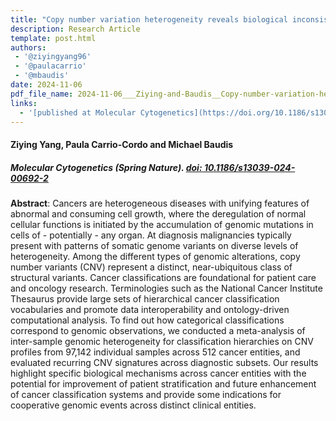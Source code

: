 ```yaml
---
title: "Copy number variation heterogeneity reveals biological inconsistency in hierarchical cancer classifications"
description: Research Article
template: post.html 
authors:
 - '@ziyingyang96'
 - '@paulacarrio'
 - '@mbaudis'
date: 2024-11-06
pdf_file_name: 2024-11-06___Ziying-and-Baudis__Copy-number-variation-heterogeneity-reveals-biological-inconsistency-in-hierarchical-cancer-classifications__Molecular-Cytogenetics.pdf
links:
  - '[published at Molecular Cytogenetics](https://doi.org/10.1186/s13039-024-00692-2)'
---
```


#### Ziying Yang, Paula Carrio-Cordo and Michael Baudis
##### Molecular Cytogenetics (Spring Nature). [doi: 10.1186/s13039-024-00692-2](https://doi.org/10.1186/s13039-024-00692-2)


**Abstract**: Cancers are heterogeneous diseases with unifying features of abnormal and consuming cell growth, where the deregulation of normal cellular functions is initiated by the accumulation of genomic mutations in cells of - potentially - any organ. At diagnosis malignancies typically present with patterns of somatic genome variants on diverse levels of heterogeneity. Among the different types of genomic alterations, copy number variants (CNV) represent a distinct, near-ubiquitous class of structural variants. Cancer classifications are foundational for patient care and oncology research. Terminologies such as the National Cancer Institute Thesaurus provide large sets of hierarchical cancer classification vocabularies and promote data interoperability and ontology-driven computational analysis. To find out how categorical classifications correspond to genomic observations, we conducted a meta-analysis of inter-sample genomic heterogeneity for classification hierarchies on CNV profiles from 97,142 individual samples across 512 cancer entities, and evaluated recurring CNV signatures across diagnostic subsets. Our results highlight specific biological mechanisms across cancer entities with the potential for improvement of patient stratification and future enhancement of cancer classification systems and provide some indications for cooperative genomic events across distinct clinical entities.


